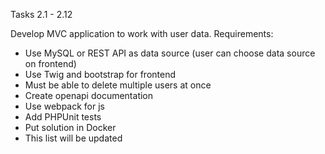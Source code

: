 Tasks 2.1 - 2.12

Develop MVC application to work with user data. Requirements:

 - Use MySQL or REST API as data source (user can choose data source on frontend)
 - Use Twig and bootstrap for frontend
 - Must be able to delete multiple users at once
 - Create openapi documentation
 - Use webpack for js
 - Add PHPUnit tests
 - Put solution in Docker
 - This list will be updated